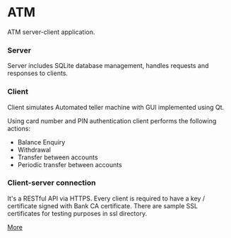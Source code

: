 ATM
===

ATM server-client application.

### Server

Server includes SQLite database management, handles requests and responses to clients.

### Client

Client simulates Automated teller machine with GUI implemented using Qt.

Using card number and PIN authentication client performs the following actions:

  - Balance Enquiry
  - Withdrawal
  - Transfer between accounts
  - Periodic transfer between accounts


### Client-server connection

It's a RESTful API via HTTPS. Every client is required to have a key / certificate signed with Bank CA certificate.
There are sample SSL certificates for testing purposes in ssl directory.

[More](https://github.com/bogdan-kulynych/bank/blob/master/README.md)

